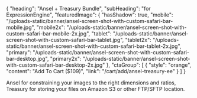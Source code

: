 {
    "heading": "Ansel + Treasury Bundle",
    "subHeading": "for ExpressionEngine",
    "featuredImage": {
        "hasShadow": true,
        "mobile": "/uploads-static/banner/ansel-screen-shot-with-custom-safari-bar-mobile.jpg",
        "mobile2x": "/uploads-static/banner/ansel-screen-shot-with-custom-safari-bar-mobile-2x.jpg",
        "tablet": "/uploads-static/banner/ansel-screen-shot-with-custom-safari-bar-tablet.jpg",
        "tablet2x": "/uploads-static/banner/ansel-screen-shot-with-custom-safari-bar-tablet-2x.jpg",
        "primary": "/uploads-static/banner/ansel-screen-shot-with-custom-safari-bar-desktop.jpg",
        "primary2x": "/uploads-static/banner/ansel-screen-shot-with-custom-safari-bar-desktop-2x.jpg"
    },
    "ctaGroup": [
        {
            "style": "orange",
            "content": "Add To Cart ($109)",
            "link": "/cart/add/ansel-treasury-ee"
        }
    ]
}

Ansel for constraining your images to the right dimensions and ratios, Treasury for storing your files on Amazon S3 or other FTP/SFTP location.
